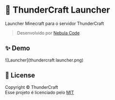 # 🚀 ThunderCraft Launcher
Launcher Minecraft para o servidor ThunderCraft<br/>
> Desenvolvido por [Nebula Code](https://discord.gg/2qsSkqDxFP)

## ✨ Demo
![Launcher](thundercraft launcher.png)

## 📝 License
Copyright © ThunderCraft<br/>
Esse projeto é licenciado pelo [MIT](https://choosealicense.com/licenses/mit/)
